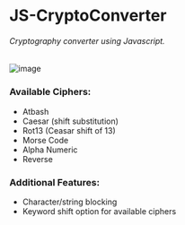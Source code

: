 # JS-CryptoConverter

###### *Cryptography converter using Javascript.*

![image](https://user-images.githubusercontent.com/50811019/185725110-0c9ce770-85dd-496a-b7ac-89ba4826806f.png)



### Available Ciphers:
- Atbash
- Caesar (shift substitution)
- Rot13 (Ceasar shift of 13)
- Morse Code
- Alpha Numeric
- Reverse



### Additional Features:
- Character/string blocking
- Keyword shift option for available ciphers

